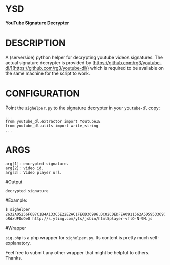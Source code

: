 # YSD

**YouTube Signature Decrypter**


# DESCRIPTION

A (serverside) python helper for decrypting youtube videos signatures.
The actual signature decrypter is provided by [https://github.com/rg3/youtube-dl/](https://github.com/rg3/youtube-dl/) which is required to be available on the same machine for the script to work.


# CONFIGURATION

Point the `sighelper.py` to the signature decrypter in your `youtube-dl` copy:

	...
	from youtube_dl.extractor import YoutubeIE
	from youtube_dl.utils import write_string
	...

# ARGS

	arg[1]: encrypted signature.
	arg[2]: video id.
	arg[3]: Video player url.
	
	
#Output

	decrypted signature
	
 
#Example:

	$ sighelper 2632A05256F6B7C1B4A133C5E22E2AC1FE6D36996.DC02CDEDFEA0911562A5D59533693512B0D25242242 oRdxUFDoQe0 http://s.ytimg.com/yts/jsbin/html5player-vflO-N-9M.js

	
#Wrapper

`sig.php` is a php wrapper for `sighelper.py`. Its content is pretty much self-explanatory.

Feel free to submit any other wrapper that might be helpful to others. Thanks.
